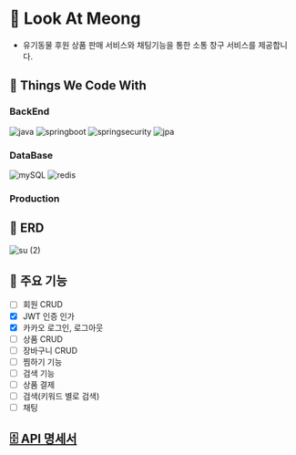 # 🐶 Look At Meong
-  유기동물 후원 상품 판매 서비스와 채팅기능을 통한 소통 창구 서비스를 제공합니다.

## 💪 Things We Code With

### BackEnd
![java](https://github.com/sunine530/Look_At_Meong/assets/133097223/09433e51-0782-4d47-8996-0c1edc8c3efe) ![springboot](https://github.com/sunine530/Look_At_Meong/assets/133097223/777314cd-837f-4c6a-849d-46803180c170) ![springsecurity](https://github.com/sunine530/Look_At_Meong/assets/133097223/007220a8-cdc9-456e-a65b-6c010f8f09cd) ![jpa](https://github.com/sunine530/Look_At_Meong/assets/133097223/1a3439a8-8f3d-4445-bcf0-e7ef486f0148)



### DataBase
![mySQL](https://github.com/sunine530/Look_At_Meong/assets/133097223/5c8caa86-d17b-44b0-a8d5-17f3fb8d3dcb) 
![redis](https://github.com/sunine530/Look_At_Meong/assets/133097223/7fb881b7-a8fd-41c3-8b5a-23a23ba686c1)


### Production


## 💪 ERD
![su (2)](https://github.com/sunine530/Look_At_Meong/assets/133097223/f8b48edc-62dc-4041-8f93-d69d09a4ea2e)

## 💪 주요 기능
- [ ] 회원 CRUD
- [x] JWT 인증 인가
- [x] 카카오 로그인, 로그아웃
- [ ] 상품 CRUD
- [ ] 장바구니 CRUD
- [ ] 찜하기 기능
- [ ] 검색 기능
- [ ] 상품 결제
- [ ] 검색(키워드 별로 검색)
- [ ] 채팅

## [🗄️ API 명세서](https://www.notion.so/API-fe8f6d33103240dfa3221b0f331fa53d?pvs=4)
